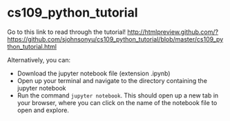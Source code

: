# cs109_python_tutorial

Go to this link to read through the tutorial! http://htmlpreview.github.com/?https://github.com/sjohnsonyu/cs109_python_tutorial/blob/master/cs109_python_tutorial.html

Alternatively, you can:
- Download the jupyter notebook file (extension .ipynb) 
- Open up your terminal and navigate to the directory containing the jupyter notebook
- Run the command `jupyter notebook`. This should open up a new tab in your browser, where you can click on the name of the notebook file to open and explore.
